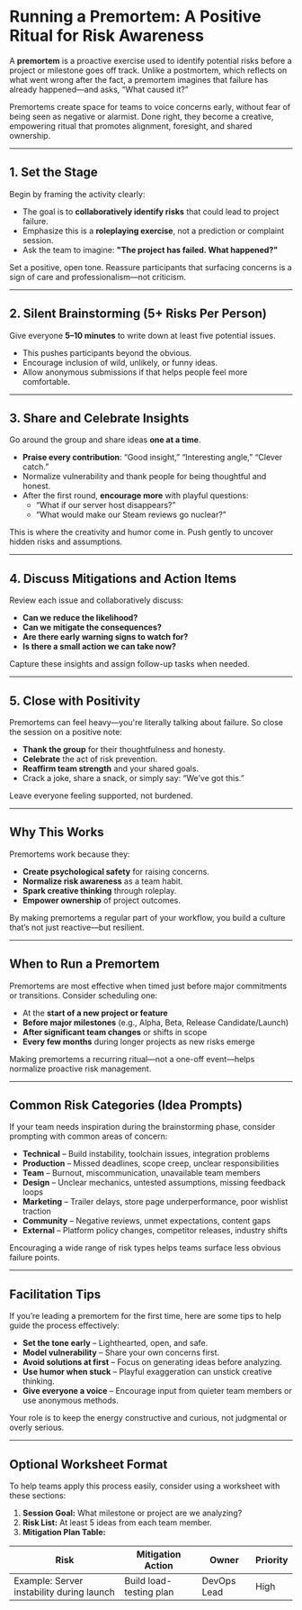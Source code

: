 
# Running a Premortem: A Positive Ritual for Risk Awareness

A **premortem** is a proactive exercise used to identify potential risks before a project or milestone goes off track. Unlike a postmortem, which reflects on what went wrong after the fact, a premortem imagines that failure has already happened—and asks, “What caused it?”

Premortems create space for teams to voice concerns early, without fear of being seen as negative or alarmist. Done right, they become a creative, empowering ritual that promotes alignment, foresight, and shared ownership.

---

## 1. Set the Stage

Begin by framing the activity clearly:

- The goal is to **collaboratively identify risks** that could lead to project failure.
- Emphasize this is a **roleplaying exercise**, not a prediction or complaint session.
- Ask the team to imagine: **"The project has failed. What happened?"**

Set a positive, open tone. Reassure participants that surfacing concerns is a sign of care and professionalism—not criticism.

---

## 2. Silent Brainstorming (5+ Risks Per Person)

Give everyone **5–10 minutes** to write down at least five potential issues.

- This pushes participants beyond the obvious.
- Encourage inclusion of wild, unlikely, or funny ideas.
- Allow anonymous submissions if that helps people feel more comfortable.

---

## 3. Share and Celebrate Insights

Go around the group and share ideas **one at a time**.

- **Praise every contribution**: “Good insight,” “Interesting angle,” “Clever catch.”
- Normalize vulnerability and thank people for being thoughtful and honest.
- After the first round, **encourage more** with playful questions:
  - “What if our server host disappears?”
  - “What would make our Steam reviews go nuclear?”

This is where the creativity and humor come in. Push gently to uncover hidden risks and assumptions.

---

## 4. Discuss Mitigations and Action Items

Review each issue and collaboratively discuss:

- **Can we reduce the likelihood?**
- **Can we mitigate the consequences?**
- **Are there early warning signs to watch for?**
- **Is there a small action we can take now?**

Capture these insights and assign follow-up tasks when needed.

---

## 5. Close with Positivity

Premortems can feel heavy—you're literally talking about failure. So close the session on a positive note:

- **Thank the group** for their thoughtfulness and honesty.
- **Celebrate** the act of risk prevention.
- **Reaffirm team strength** and your shared goals.
- Crack a joke, share a snack, or simply say: “We’ve got this.”

Leave everyone feeling supported, not burdened.

---

## Why This Works

Premortems work because they:

- **Create psychological safety** for raising concerns.
- **Normalize risk awareness** as a team habit.
- **Spark creative thinking** through roleplay.
- **Empower ownership** of project outcomes.

By making premortems a regular part of your workflow, you build a culture that’s not just reactive—but resilient.

---

## When to Run a Premortem

Premortems are most effective when timed just before major commitments or transitions. Consider scheduling one:

- At the **start of a new project or feature**
- **Before major milestones** (e.g., Alpha, Beta, Release Candidate/Launch)
- **After significant team changes** or shifts in scope
- **Every few months** during longer projects as new risks emerge

Making premortems a recurring ritual—not a one-off event—helps normalize proactive risk management.

---

## Common Risk Categories (Idea Prompts)

If your team needs inspiration during the brainstorming phase, consider prompting with common areas of concern:

- **Technical** – Build instability, toolchain issues, integration problems
- **Production** – Missed deadlines, scope creep, unclear responsibilities
- **Team** – Burnout, miscommunication, unavailable team members
- **Design** – Unclear mechanics, untested assumptions, missing feedback loops
- **Marketing** – Trailer delays, store page underperformance, poor wishlist traction
- **Community** – Negative reviews, unmet expectations, content gaps
- **External** – Platform policy changes, competitor releases, industry shifts

Encouraging a wide range of risk types helps teams surface less obvious failure points.

---

## Facilitation Tips

If you’re leading a premortem for the first time, here are some tips to help guide the process effectively:

- **Set the tone early** – Lighthearted, open, and safe.
- **Model vulnerability** – Share your own concerns first.
- **Avoid solutions at first** – Focus on generating ideas before analyzing.
- **Use humor when stuck** – Playful exaggeration can unstick creative thinking.
- **Give everyone a voice** – Encourage input from quieter team members or use anonymous methods.

Your role is to keep the energy constructive and curious, not judgmental or overly serious.

---

## Optional Worksheet Format

To help teams apply this process easily, consider using a worksheet with these sections:

1. **Session Goal:** What milestone or project are we analyzing?
2. **Risk List:** At least 5 ideas from each team member.
3. **Mitigation Plan Table:**

| Risk | Mitigation Action | Owner | Priority |
|------|-------------------|-------|----------|
| Example: Server instability during launch | Build load-testing plan | DevOps Lead | High |
